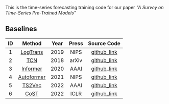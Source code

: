 This is the time-series forecasting training code for our paper *"A Survey on Time-Series Pre-Trained Models"*

## Baselines

|  ID  |                            Method                            | Year |   Press   |                         Source Code                          |
| :--: | :----------------------------------------------------------: | :--: | :-------: | :----------------------------------------------------------: |
|  1   |  [LogTrans](https://proceedings.neurips.cc/paper/2019/file/6775a0635c302542da2c32aa19d86be0-Paper.pdf)  | 2019 |    NIPS    |     [github_link](https://github.com/mlpotter/Transformer_Time_Series)      |
|  2   | [TCN](https://arxiv.org/abs/1803.01271)  | 2018 |    arXiv    |     [github_link](https://github.com/locuslab/TCN)      |
|  3   | [Informer](https://ojs.aaai.org/index.php/AAAI/article/view/17325/17132) | 2020 | AAAI | [github_link](https://github.com/zhouhaoyi/Informer2020) |
|  4   | [Autoformer](https://proceedings.neurips.cc/paper/2021/hash/bcc0d400288793e8bdcd7c19a8ac0c2b-Abstract.html)  | 2021 |    NIPS    |     [github_link](https://github.com/thuml/autoformer)      |
|  5   | [TS2Vec](https://www.aaai.org/AAAI22Papers/AAAI-8809.YueZ.pdf) | 2022 |   AAAI    |      [github_link](https://github.com/yuezhihan/ts2vec)      |
|  6   |            [CoST](https://openreview.net/forum?id=PilZY3omXV2)            | 2022 |   ICLR    | [github_link](https://github.com/salesforce/CoST) |
